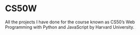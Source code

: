# CS50W
All the projects I have done for the course known as CS50’s Web Programming with Python and JavaScript by Harvard University.
